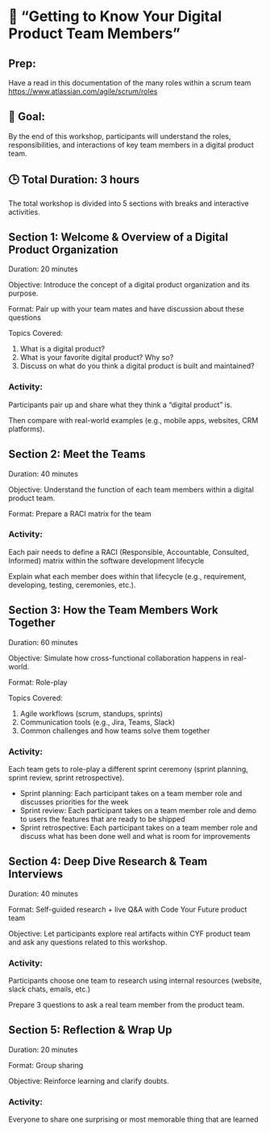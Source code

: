 # 🧭 **“Getting to Know Your Digital Product Team Members”**

## Prep:
Have a read in this documentation of the many roles within a scrum team
https://www.atlassian.com/agile/scrum/roles

## 🎯 Goal:
By the end of this workshop, participants will understand the roles, responsibilities, and interactions of key team members in a digital product team.

## 🕒 Total Duration: 3 hours
The total workshop is divided into 5 sections with breaks and interactive activities.

## Section 1: **Welcome & Overview of a Digital Product Organization**

Duration: 20 minutes

Objective: Introduce the concept of a digital product organization and its purpose.

Format: Pair up with your team mates and have discussion about these questions

Topics Covered:
1. What is a digital product?
2. What is your favorite digital product? Why so? 
3. Discuss on what do you think a digital product is built and maintained?
   
### Activity:

Participants pair up and share what they think a “digital product” is. 

Then compare with real-world examples (e.g., mobile apps, websites, CRM platforms).


## Section 2: **Meet the Teams**

Duration: 40 minutes

Objective: Understand the function of each team members within a digital product team.

Format: Prepare a RACI matrix for the team 

### Activity:
Each pair needs to define a RACI (Responsible, Accountable, Consulted, Informed) matrix within the software development lifecycle

Explain what each member does within that lifecycle (e.g., requirement, developing, testing, ceremonies, etc.).

## Section 3: **How the Team Members Work Together**

Duration: 60 minutes

Objective: Simulate how cross-functional collaboration happens in real-world.

Format: Role-play 

Topics Covered:

1. Agile workflows (scrum, standups, sprints)
2. Communication tools (e.g., Jira, Teams, Slack)
3. Common challenges and how teams solve them together

### Activity:
Each team gets to role-play a different sprint ceremony (sprint planning, sprint review, sprint retrospective). 
- Sprint planning: Each participant takes on a team member role and discusses priorities for the week
- Sprint review:  Each participant takes on a team member role and demo to users the features that are ready to be shipped
- Sprint retrospective: Each participant takes on a team member role and discuss what has been done well and what is room for improvements

## Section 4: **Deep Dive Research & Team Interviews**

Duration: 40 minutes

Format: Self-guided research + live Q&A with Code Your Future product team

Objective: Let participants explore real artifacts within CYF product team and ask any questions related to this workshop.

### Activity:

Participants choose one team to research using internal resources (website, slack chats, emails, etc.)

Prepare 3 questions to ask a real team member from the product team.

## Section 5: **Reflection & Wrap Up**

Duration: 20 minutes

Format: Group sharing 

Objective: Reinforce learning and clarify doubts.

### Activity:
Everyone to share one surprising or most memorable thing that are learned

